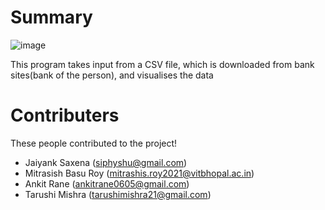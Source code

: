 # Summary

![image](https://user-images.githubusercontent.com/91012632/137501326-6560dea6-5ddf-42cf-b4ac-fb597b03e474.png)

This program takes input from a CSV file, which is downloaded from bank sites(bank of the person), and visualises the data

# Contributers

These people contributed to the project!

 - Jaiyank Saxena (siphyshu@gmail.com)
 - Mitrasish Basu Roy (mitrashis.roy2021@vitbhopal.ac.in)
 - Ankit Rane (ankitrane0605@gmail.com)
 - Tarushi Mishra (tarushimishra21@gmail.com)
